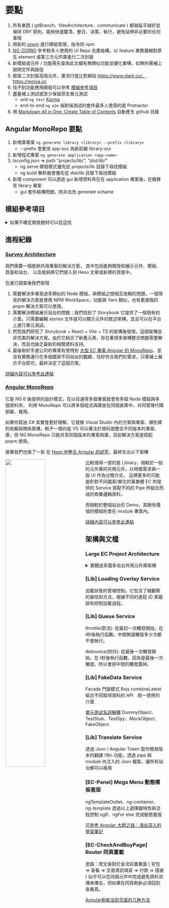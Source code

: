 # 要點

1. 所有東西 ( gitBranch、filesArchitecture、communicate ) 都越扁平越好並保持 DRY 原則，能夠快速釐清、整合、決策、執行，避免延伸非必要的任何事情
2. 用新的 [pnpm](https://zhuanlan.zhihu.com/p/546400909) 進行模組管理，指令同 npm
3. [NG-ZORRO](https://ng.ant.design/docs/introduce/en) 參考較多人使用的 UI Repo 去產結構，以 feature 業務邏輯對原生 element 或第三方元件庫進行二次封裝
4. 新模組或元件 / 功能需先查詢此文檔有無類似功能並優化重構，如無則需補上說明文件與路徑
5. 框架二次封裝高階元件，庫流行度比對網站 https://www.slant.co/、https://moiva.io/
6. 找不到功能應用開發可以參考 [模組參考項目](https://github.com/UrWebApp/ComponentLibrary/tree/master#%E6%A8%A1%E7%B5%84%E5%8F%83%E8%80%83%E9%A0%85%E7%9B%AE)
7. 盡量補上測試或至少保留原生單元測試
   * unit `ng test` [Karma](https://karma-runner.github.io)
   * end-to-end `ng e2e` 端對端測試的套件最多人使用的是 Protractor
8. 用 [Markdown All in One: Create Table of Contents](https://zhuanlan.zhihu.com/p/126353341) 自動產生 github 目錄

## Angular MonoRepo 要點

1. 新增庫專案 `ng generate library <library> --prefix <library>` 
   * --prefix 會更改 app-xxx 為新前綴 library-xxx
2. 新增程式專案 `ng generate application <app-name>` 
3. tsconfig.json => path "projects/lib/*", "dist/lib/*" 
   * ng serve 開發模式優先從 projects/lib 目錄下尋找模組
   * ng build 解析器會優先從 dist/lib 目錄下尋找模組
4. 新增 component 可以透過 gui 新增資料夾在在 application 專案後，在搬移至 library 專案 
   * gui 套件結構問題，除非去改 generate schame

## 模組參考項目

<details>
  <summary>如果不確定開發題材可以從這找</summary>

1. [LargeEcProhectArchitecture 大型跨國 MonoRepo 架構](https://github.com/UrWebApp/ComponentLibrary/tree/master#large-ec-project-architecture)
1. 千人群聊專案 [影片](https://www.douyin.com/user/MS4wLjABAAAA0VPScPz6NfgTCKstkkGr5RS6tsAC8PgpVT7F_Rb2XwA?modal_id=7249728594157505849) [Github](https://github.com/Evansy/MallChatWeb)
2. [渡一Web前端学习频道](https://www.douyin.com/search/%E6%B8%A1%E4%B8%80?source=switch_tab&type=user) 所有渡一的都可以看一下，都是前端拆單元模組出來講
3. [前端面試考題](https://www.douyin.com/note/7234853856453070140)
4. [JS Design Pattern](https://ithelp.ithome.com.tw/users/20112280/ironman/2093?page=1)
5. 都做完再去 KGPT 找表單內類別試程式或商業的看有沒有機會有其他的可能性
6. [ng-lightning](https://github.com/ng-lightning/ng-lightning/tree/master/projects/ng-lightning/src)
7. [29 個 components](https://ithelp.ithome.com.tw/articles/10288482)
8. [100 個 components / js game](https://github.com/johch3n611u/johch3n611u/tree/main/Research/SelfTraing)
9. [擊破前端面試的困難 / 或許可以做成 comopnent demo ?](https://medium.com/@askiebaby/%E6%93%8A%E7%A0%B4%E5%89%8D%E7%AB%AF%E9%9D%A2%E8%A9%A6%E7%9A%84%E5%9B%B0%E9%9B%A3-%E7%B9%81%E4%B8%AD%E7%BF%BB%E8%AD%AF-5054500e9415)
10. Advergaming 感覺是趨勢? 還是可能過時了
11. [30js做成 components](https://github.com/wesbos/JavaScript30)
12. [w3c how to](https://www.w3schools.com/howto/default.asp)
13. [Angular 大師之路](https://ithelp.ithome.com.tw/users/20020617/ironman/1630)
14. [understanding-angular-overview](https://angular.tw/guide/understanding-angular-overview)
15. [ant design](https://ant.design/components/overview/)
16. [angular design pattern](https://blogs.halodoc.io/commonly-used-design-patterns-in-angular/)
17. [ng jest](https://ithelp.ithome.com.tw/articles/10308509)
18. [30 天擁有一套自己手刻的 React UI 元件庫](https://ithelp.ithome.com.tw/m/users/20111490/ironman/3999)
19. [以經典小遊戲為主題之ReactJS應用練習](https://ithelp.ithome.com.tw/m/users/20111490/ironman/2007)
20. [awesome-angular-components](https://github.com/brillout/awesome-angular-components)
21. [vueuse](https://vueuse.org/functions.html)
22. [今天我想來在 Angular 應用程式上加上測試保護 系列](https://ithelp.ithome.com.tw/users/20109645/ironman/5708)
23. [什麼？又是／不只是 Design Patterns!?](https://ithelp.ithome.com.tw/users/20120812/ironman/2697)

</details>

## 進程紀錄

### [Survey Architecture](https://github.com/orgs/UrWebApp/projects/2?pane=issue&itemId=33942364)

我們需要一個能夠共用專案的解決方案，
其中包括能夠開發和展示元件、模組、頁面和站台，
以及能夠將它們嵌入到 Hexo 文章或新建的頁面中。

在進行調查後我們發現

1. 需要解決多專案過多類似的 Node 模組，與模組之間相互依賴的問題，一個常見的解決方案是使用 NPM WorkSpace，功能與 Yarn 類似，也有更進階的 pnpm 解決方案可以使用。
2. 需要解決模組展示站台的問題；我們找到了 Storybook 它提供了一個現有的介面，只需要編輯 stories 文件就可以顯示元件的敘述架構，並且可以在平台上進行單元測試。
3. 然而我們研究了 Storybook + React + Vite + TS 的架構後發現，這個架構並非完美的解決方案。由於它結合了新舊元素，存在著很多架構整合問題需要解決，而且也缺乏最新的相關資料支持。
4. 最後剛好手邊公司的專案有使用到 [大型 EC 專案 Angular 的 MonoRepo]()，並且有實務運行在多個國家不同站台的戰績，恰好符合我們的需求，只需補上展示平台即可，最終決定了這個方案。

[詳細內容可以參考此連結](https://github.com/UrWebApp/ComponentLibrary/blob/master/Doc/SurveyArchitecture.md)

### [Angular MonoRepo](https://github.com/orgs/UrWebApp/projects/2?pane=issue&itemId=33943325)

它是 NG 6 後提供的設計模式，在以往通常多個專案就會有多個 Node 模組與多個資料夾，
利用 MonoRepo 可以將多個程式與庫放在同個倉庫中，共同管理代碼部屬、複用。

如果你寫過 C# 其實會更好理解，它就像 Visual Studio 內的方案與專案、類別庫的依賴與關係架構，較不一樣的是 VS 可以專注於資料面整合不同版本的專案、庫，但 NG MonoRepo 只能共享同個版本的專案與庫，目前解決方案是搭配 pnpm 使用。

接著我們也做了一些 在 [Hexo 中整合 Angular 的研究](https://urwebapp.github.io/Dev-Tech/HexoNestedAngular/)，最終生出以下架構

<img align="left" src="https://github.com/UrWebApp/ComponentLibrary/assets/46659635/9c905be4-e213-40cb-9f70-8f623c062518" width="50%">

比較值得一提的是 Library，相較於一般的元件庫的共用元件，以特徵需求與一般 UI 作為分類方式，
這裡更多的可能是針對不同國家/單位的事業體 EC 所提供的 Service 搭配不同的 Pipe 所組合而成的商業邏輯資料，

而相較於整個站台的 Demo，其餘有價值的模組則會在 module 專案內。

[詳細內容可以參考此連結](https://github.com/UrWebApp/ComponentLibrary/blob/master/Doc/MonoRepo.md)

## 架構與文檔

### Large EC Project Architecture

<details>
<summary>實戰過多國多站台共用元件庫架構</summary>

```
Auth > Connector        > Log Out
                        > Get Otp Token
       Guards           > guard
       HttpInterceptors > Group useExisting
                        > Auth
                        > Auth Token Fallback
                        > Convert Auth Error
       User Auth        > Config
                        > Facade
                        > Service > Config
                                  > State Persistence ( 持久化 Spartacus AuthStatePersistenceService )
                                  > Wrapper ( Spartacus AuthService )
                                  > First Sign In
                                  > Oauth Library Wrapper ( Spartacus OAuthLibWrapperService )
       Web Auth         > Biometric Toggle Switch ( 生物識別登錄 )
Base Store > Connector ( API GetSoming )
           > Facade
           > Store      > Actions ( Redux )
                        > Effects ( Redux )
                        > Reducers ( Redux )
                        > Selectors ( Redux )
Brand > Connector ( API GetSoming )
      > Facades
      > Store > Actions ( Redux )
              > Effects ( Redux )
              > Reducers ( Redux )
              > Selectors ( Redux )
Cart > Adaptors > Load All
                > Load
     > Components
     > Promotion Connector ( API GetSoming )
     > Connector ( API GetSoming )
     > Service > Active Cart
               > Cart Multi Buy
               > Cart Promotion
               > Cart Validation
               > Cart With Senior Citizen
               > Cart
               > Mini Cart
               > Shopping List
     > Store   > Actions ( Redux )
               > Effects ( Redux )
               > Reducers ( Redux )
               > Selectors ( Redux )
               > Save For Later
               > Error State
               > Checkout Delivery
Category > Connector ( API GetSoming )
         > Facades 
         > Service
         > Store > Some Others
         > Utils > Noramlize > Map Category Tree
Checkout > Adaptors > Checkout Citi
                    > Checkout Dbs
         > Service > Payment Gateway      > AmEx Payment Gateway 美國運通（American Express）
                                          > Amex2 Payment Gateway
                                          > Atome Payment Gateway 新加坡支付網關服務
                                          > Bill Payment Gateway
                                          > COD Payment Gateway ( Cash On Delivery )
                                          > Eft Payment Gateway ( Electronic Funds Transfer )
                                          > Estamp Payment Gateway ( Estamp Asia Pte Ltd )
                                          > Line Pay Payment Gateway
                                          > Member Points Payment Gateway
                                          > MPGS Payment Gateway ( Mastercard )
                                          > Octopus Payment Gateway 香港八達通
                                          > Union Pay Payment Gateway 中國銀聯
                   > Referral Tracking
         > Store > Some Others
Core > Adapters > CMS
                > Converters
     > Config
     > Events > Page Meta Event ( GTM )
     > Guards > Card Loss
              > Order
              > Search 
              > Supplier
     > Http Interceptors > API
                         > Queue It
                         > Site Context
     > i18n
     > Models
     > Pipes > Abbreviated Number
             > Algolia Multilingual Field
             > Count Down
             > Date Diff
             > Day Of Week
             > Discount Display
             > Dynamic Translate
             > Error Translate
             > Filter Orders
             > Format File Size
             > Handle Price Value
             > List Filter
             > Negative Value
             > Order Cancel Reason
             > Order History Status
             > Replace All
             > Space Translate
             > String Array Reduce
             > Url
             > Unescape
     > Resolvers > Url
                 > Page Meta
     > Routing   > Scroll Position Restoration
                 > Store
     > Services > Captcha
                > CMS
                > CRM
                > Google Speech
                > Google Vision
                > Slot Defer Loading
                > Storefront
                > Auto Complete
                > Breakpoint
                > BuildInfo
                > Custom Site Context
                > Device Detector
                > Global Config
                > Go In Store ( GIS )
                > GTM
                > Insider
                > JSON Id
                > Loading Overlay
                > Log
                > Omni Chat
                > Page Click Event
                > Process Lock
                > Url Normalizer
                > Viewport Intersector
     > Utils > Loder Reducer
             > Rxjs Extends > BufferDebounceTime
                            > CombineReload
                            > DelayedRetry
                            > Switch Map If Nullable
     > Window
Error Handling > Config
               > Facade
               > Utils
Field Option   > Connectors
               > Facade
               > Models
               > Store
Form           > Field Accessors
               > Adapters
               > Components > Attachments
                            > Auto Suggestion
                            > Captcha
                            > Checkbox
                            > Checkbox Select All
                            > Date Select
                            > Display Text
                            > Error Message
                            > Input
                            > Mb Password
                            > Mb Password With Hints
                            > Moneyback Language
                            > OTP Email
                            > OTP Moneyback
                            > OTP SMS
                            > Radio Option
                            > Selective Product List
                            > Textarea
                            > Title
                            > Toggler
               > Config
               > Connectors
               > Facade
               > Loaders
               > Store
               > Validators
Http
Lazada 東南亞地區最大的電子商務平台之一
Multi Cart
Newsletter
( OCC ) Omni Commerce Connect 是新 SAP Commerce Cloud / 舊 Hybris Commerce Suite 的 API 
用於實現與不同商業系統的集成，例如 ERP 系統、支付系統、庫存系統等
OCC Commerce > Tracking Event Queue
               > Brand
               > Category
               > Product
               > Social Followers
               > Tracking Event
               > Related Keywords
               > Social Followers
Popup > Components > Direct Content
                   > Error
                   > Form
                   > i18n
                   > Popup
      > Config
      > Models
      > Service
Product > Components > Product Code
                     > Product Thumnbail
Routes
Shared  > Components > Breadcrumb
                     > Banner
                     > Banner Carousel
                     > Icon
                     > Icon Link
                     > Icon Link List
                     > Item Counter
                     > Link
                     > Media
                     > Nested Tab
                     > Paragraph
                     > Rating
                     > Responsive Banner
                     > Video
                     > Back To Top
                     > Loading
                     > Loading Overlay
                     > Notification
                     > Digit Only
                     > Checkbox
                     > Error Msg
                     > Input
                     > Multi Select
                     > Radio
                     > Select
        > Directives
        > Models
        > Services > Notification
                   > Swiper Reference
Social Media
SSR
Storefinder
User    > Account
        > Address
        > Buy It Again
        > Estamp
        > Ewallet
        > Notify Me
        > Order
        > Order History
        > Point Donation
        > Reciept
        > Review
        > Wishlist
Vop
```

```V2
Addon > OneTrust 隱私管理和合規平台
Auth  > Connectors
      > Guards
      > Http Interceptors
      > User Auth                   > Config
                                    > Facade
                                    > Services
      > Web Auth                    > Components
                                    > Models
                                    > Services
BaseStore > Connectors
          > Facade
          > Store                   > Actions
                                    > Effects
                                    > Reducers
                                    > Selectors
BeautyProfile
Brand > Core                        > Connectors
                                    > Facade
                                    > Store
Cart  > Adaptors
      > Components
      > Core                        > Connectors
                                    > Services
                                    > Store
Category > Connectors
         > Facades
         > Services
         > Store
         > Utils
Checkout > Core                     > Adaptors
                                    > Services
                                    > Store
Core     > Adapters 
         > Config
         > Events
         > Guards
         > Http Interceptors
         > i18n
         > Models
         > Pipes
         > Resolvers
         > Routing                  > Scroll Position Restoration
Services > Captcha
         > CMS
         > Common                   > Autocomplete
                                    > Breakpoint
                                    > BuildInfo
                                    > Criteo 開放互聯網的商業媒體平台
                                    > Device Detector
                                    ...
         > CRM
         > Search                   > Algolia
                                    > Google Speech
                                    > Google Vision
         > Utils
         > Window
Error Handling
Field Options
Form
Http
Lazada 國際電子商務公司
Multi Cart
Newsletter
OO Commerce     
Popup
Product 
Routes
Shared                              > Components > > CMS
                                                   > Common
                                                   > Misc
                                                   > Modal
                                                   > Simple Form Fields
                                    > Models
                                    > Root
                                    > Services 
                                    > Social Media
SSR
Store Finder                    
Supplier
User
Vop
========================================================
<Platform>
Modules
Page Layout / Slot Spartacus
Routing
Spartacus > Features
Assets    > API
          > CSS
          > ERROR PAGE
          > Font
          > Icons
          > Img
          > Lottie 是一種矢量圖形動畫文件格式
          > Mock
          > Robots
          > Scss
          > Translations
Components
Core      > Some Other
Environments
Form
Legacy
Manifests
Replacements
Scripts
Server
Service Worker
```

</details>

### [Lib] Loading Overlay Service

加載狀態的管理控制。它包含了被觀察的屬性和方法，根據不同的進程 ID 來跟踪和控制加載過程。
  
### [Lib] Queue Service

throttle(節流): 從最初一次觸發開始，在 t秒後執行函數。中間無論觸發多少次都不會執行。

debounce(防抖): 從最後一次觸發開始，在 t秒後執行函數。因為是最後一次觸發，所以會把中間的觸發蓋掉。

### [Lib] FakeData Service

Facade 門面模式 Rxjs combineLatest 組合不同取得資料的 API　統一使用的介面

[單元測試名詞解釋](https://medium.com/starbugs/unit-test-%E4%B8%AD%E7%9A%84%E6%9B%BF%E8%BA%AB-%E6%90%9E%E4%B8%8D%E6%B8%85%E6%A5%9A%E7%9A%84dummy-stub-spy-mock-fake-94be192d5c46) DummyObject、TestStub、TestSpy、MockObject、FakeObject

### [Lib] Translate Service

透過 Json / Angular Token 製作簡易版本的翻譯 i18n 功能，透過 pipe 與 module 內注入的 Json 檔案，讓所有站台都可以複用

### [EC-Panel] Mega Menu 動態模板套版

ngTemplateOutlet、ng-container、ng-template 透過以上選擇器特性與流程控制 ngIf、ngFor else 完成動態套版

[可參考 Angular 大師之路：淺出深入的學習筆記](https://urwebapp.github.io/Dev-Tech/PathAgMasterGuideLearningBasicsAdvanced/#day12-ngTemplateOutlet)

### [EC-CheckAndBuyPage] Router 同頁重載

思路：爬文後對於金流前置業面 ( 背包 => 查看 => 交易資訊填寫 => 付款 => 感謝 ) 似乎可以在同個元件中完成避免資料流傳來傳去，但如果在同頁刷新必須回到查看頁。

[Angular刷新当前页面的几种方法](https://blog.csdn.net/xuehu837769474/article/details/104763685)

